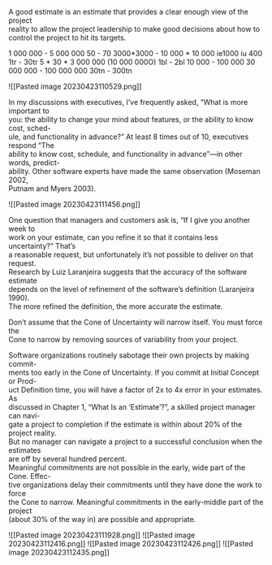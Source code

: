 
A good estimate is an estimate that provides a clear enough view of the project  
reality to allow the project leadership to make good decisions about how to  
control the project to hit its targets.

1 000 000 - 5 000 000
50 - 70
3000*3000 - 10 000 * 10 000
ie1000 iu 400
1tr - 30tr
5 * 30 * 3 000 000 (10 000 000O)
1bl - 2bl
10 000 - 100 000
30 000 000 - 100 000 000
30tn - 300tn

![[Pasted image 20230423110529.png]]

In my discussions with executives, I’ve frequently asked, “What is more important to  
you: the ability to change your mind about features, or the ability to know cost, sched-  
ule, and functionality in advance?” At least 8 times out of 10, executives respond “The  
ability to know cost, schedule, and functionality in advance”—in other words, predict-  
ability. Other software experts have made the same observation (Moseman 2002,  
Putnam and Myers 2003).

![[Pasted image 20230423111456.png]]

One question that managers and customers ask is, “If I give you another week to  
work on your estimate, can you refine it so that it contains less uncertainty?” That’s  
a reasonable request, but unfortunately it’s not possible to deliver on that request.  
Research by Luiz Laranjeira suggests that the accuracy of the software estimate  
depends on the level of refinement of the software’s definition (Laranjeira 1990).  
The more refined the definition, the more accurate the estimate.


Don’t assume that the Cone of Uncertainty will narrow itself. You must force the  
Cone to narrow by removing sources of variability from your project.


Software organizations routinely sabotage their own projects by making commit-  
ments too early in the Cone of Uncertainty. If you commit at Initial Concept or Prod-  
uct Definition time, you will have a factor of 2x to 4x error in your estimates. As  
discussed in Chapter 1, “What Is an ‘Estimate’?”, a skilled project manager can navi-  
gate a project to completion if the estimate is within about 20% of the project reality.  
But no manager can navigate a project to a successful conclusion when the estimates  
are off by several hundred percent.  
Meaningful commitments are not possible in the early, wide part of the Cone. Effec-  
tive organizations delay their commitments until they have done the work to force  
the Cone to narrow. Meaningful commitments in the early-middle part of the project  
(about 30% of the way in) are possible and appropriate.

![[Pasted image 20230423111928.png]]
![[Pasted image 20230423112416.png]]
![[Pasted image 20230423112426.png]]
![[Pasted image 20230423112435.png]]